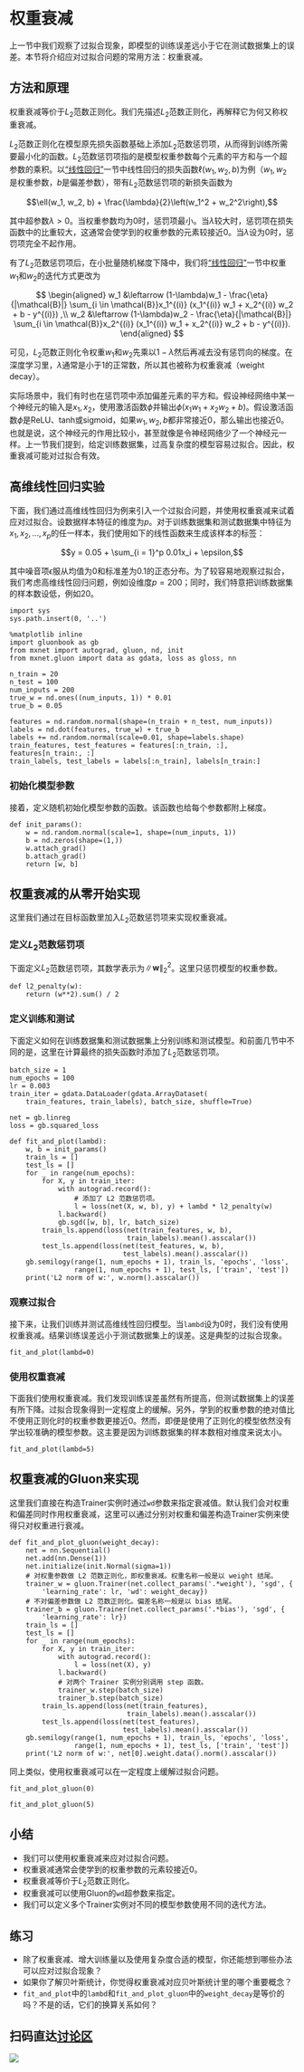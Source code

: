 # 权重衰减

上一节中我们观察了过拟合现象，即模型的训练误差远小于它在测试数据集上的误差。本节将介绍应对过拟合问题的常用方法：权重衰减。


## 方法和原理

权重衰减等价于$L_2$范数正则化。我们先描述$L_2$范数正则化，再解释它为何又称权重衰减。

$L_2$范数正则化在模型原先损失函数基础上添加$L_2$范数惩罚项，从而得到训练所需要最小化的函数。$L_2$范数惩罚项指的是模型权重参数每个元素的平方和与一个超参数的乘积。以[“线性回归”](linear-regression.md)一节中线性回归的损失函数$\ell(w_1, w_2, b)$为例（$w_1, w_2$是权重参数，$b$是偏差参数），带有$L_2$范数惩罚项的新损失函数为

$$\ell(w_1, w_2, b) + \frac{\lambda}{2}\left(w_1^2 + w_2^2\right),$$

其中超参数$\lambda > 0$。当权重参数均为0时，惩罚项最小。当$\lambda$较大时，惩罚项在损失函数中的比重较大，这通常会使学到的权重参数的元素较接近0。当$\lambda$设为0时，惩罚项完全不起作用。

有了$L_2$范数惩罚项后，在小批量随机梯度下降中，我们将[“线性回归”](linear-regression.md)一节中权重$w_1$和$w_2$的迭代方式更改为

$$
\begin{aligned}
w_1 &\leftarrow (1-\lambda)w_1 -   \frac{\eta}{|\mathcal{B}|} \sum_{i \in \mathcal{B}}x_1^{(i)} (x_1^{(i)} w_1 + x_2^{(i)} w_2 + b - y^{(i)}) ,\\
w_2 &\leftarrow (1-\lambda)w_2 -   \frac{\eta}{|\mathcal{B}|} \sum_{i \in \mathcal{B}}x_2^{(i)} (x_1^{(i)} w_1 + x_2^{(i)} w_2 + b - y^{(i)}).
\end{aligned}
$$


可见，$L_2$范数正则化令权重$w_1$和$w_2$先乘以$1-\lambda$然后再减去没有惩罚向的梯度。在深度学习里，$\lambda$通常是小于1的正常数，所以其也被称为权重衰减（weight decay）。

实际场景中，我们有时也在惩罚项中添加偏差元素的平方和。假设神经网络中某一个神经元的输入是$x_1, x_2$，使用激活函数$\phi$并输出$\phi(x_1 w_1 + x_2 w_2 + b)$。假设激活函数$\phi$是ReLU、tanh或sigmoid，如果$w_1, w_2, b$都非常接近0，那么输出也接近0。也就是说，这个神经元的作用比较小，甚至就像是令神经网络少了一个神经元一样。上一节我们提到，给定训练数据集，过高复杂度的模型容易过拟合。因此，权重衰减可能对过拟合有效。

## 高维线性回归实验

下面，我们通过高维线性回归为例来引入一个过拟合问题，并使用权重衰减来试着应对过拟合。设数据样本特征的维度为$p$。对于训练数据集和测试数据集中特征为$x_1, x_2, \ldots, x_p$的任一样本，我们使用如下的线性函数来生成该样本的标签：

$$y = 0.05 + \sum_{i = 1}^p 0.01x_i +  \epsilon,$$

其中噪音项$\epsilon$服从均值为0和标准差为0.1的正态分布。为了较容易地观察过拟合，我们考虑高维线性回归问题，例如设维度$p=200$；同时，我们特意把训练数据集的样本数设低，例如20。

```{.python .input  n=2}
import sys
sys.path.insert(0, '..')

%matplotlib inline
import gluonbook as gb
from mxnet import autograd, gluon, nd, init
from mxnet.gluon import data as gdata, loss as gloss, nn

n_train = 20
n_test = 100
num_inputs = 200
true_w = nd.ones((num_inputs, 1)) * 0.01
true_b = 0.05

features = nd.random.normal(shape=(n_train + n_test, num_inputs))
labels = nd.dot(features, true_w) + true_b
labels += nd.random.normal(scale=0.01, shape=labels.shape)
train_features, test_features = features[:n_train, :], features[n_train:, :]
train_labels, test_labels = labels[:n_train], labels[n_train:]
```

### 初始化模型参数

接着，定义随机初始化模型参数的函数。该函数也给每个参数都附上梯度。

```{.python .input  n=5}
def init_params():
    w = nd.random.normal(scale=1, shape=(num_inputs, 1))
    b = nd.zeros(shape=(1,))
    w.attach_grad()
    b.attach_grad()
    return [w, b]
```

## 权重衰减的从零开始实现

这里我们通过在目标函数里加入$L_2$范数惩罚项来实现权重衰减。

### 定义$L_2$范数惩罚项

下面定义$L_2$范数惩罚项，其数学表示为$\|\boldsymbol{w}\|_2^2$。这里只惩罚模型的权重参数。

```{.python .input  n=6}
def l2_penalty(w):
    return (w**2).sum() / 2
```

### 定义训练和测试

下面定义如何在训练数据集和测试数据集上分别训练和测试模型。和前面几节中不同的是，这里在计算最终的损失函数时添加了$L_2$范数惩罚项。

```{.python .input  n=7}
batch_size = 1
num_epochs = 100
lr = 0.003
train_iter = gdata.DataLoader(gdata.ArrayDataset(
    train_features, train_labels), batch_size, shuffle=True)

net = gb.linreg
loss = gb.squared_loss

def fit_and_plot(lambd):
    w, b = init_params()
    train_ls = []
    test_ls = []
    for _ in range(num_epochs):        
        for X, y in train_iter:
            with autograd.record():
                # 添加了 L2 范数惩罚项。
                l = loss(net(X, w, b), y) + lambd * l2_penalty(w)
            l.backward()
            gb.sgd([w, b], lr, batch_size)
        train_ls.append(loss(net(train_features, w, b),
                             train_labels).mean().asscalar())
        test_ls.append(loss(net(test_features, w, b),
                            test_labels).mean().asscalar())
    gb.semilogy(range(1, num_epochs + 1), train_ls, 'epochs', 'loss',
                range(1, num_epochs + 1), test_ls, ['train', 'test'])
    print('L2 norm of w:', w.norm().asscalar())
```

### 观察过拟合

接下来，让我们训练并测试高维线性回归模型。当`lambd`设为0时，我们没有使用权重衰减。结果训练误差远小于测试数据集上的误差。这是典型的过拟合现象。

```{.python .input  n=8}
fit_and_plot(lambd=0)
```

### 使用权重衰减

下面我们使用权重衰减。我们发现训练误差虽然有所提高，但测试数据集上的误差有所下降。过拟合现象得到一定程度上的缓解。另外，学到的权重参数的绝对值比不使用正则化时的权重参数更接近0。然而，即便是使用了正则化的模型依然没有学出较准确的模型参数。这主要是因为训练数据集的样本数相对维度来说太小。

```{.python .input  n=9}
fit_and_plot(lambd=5)
```

## 权重衰减的Gluon来实现

这里我们直接在构造Trainer实例时通过`wd`参数来指定衰减值。默认我们会对权重和偏差同时作用权重衰减，这里可以通过分别对权重和偏差构造Trainer实例来使得只对权重进行衰减。



```{.python .input}
def fit_and_plot_gluon(weight_decay):
    net = nn.Sequential()
    net.add(nn.Dense(1))
    net.initialize(init.Normal(sigma=1))
    # 对权重参数做 L2 范数正则化，即权重衰减。权重名称一般是以 weight 结尾。
    trainer_w = gluon.Trainer(net.collect_params('.*weight'), 'sgd', {
        'learning_rate': lr, 'wd': weight_decay})
    # 不对偏差参数做 L2 范数正则化。偏差名称一般是以 bias 结尾。
    trainer_b = gluon.Trainer(net.collect_params('.*bias'), 'sgd', {
        'learning_rate': lr})
    train_ls = []
    test_ls = []
    for _ in range(num_epochs):
        for X, y in train_iter:
            with autograd.record():
                l = loss(net(X), y)
            l.backward()
            # 对两个 Trainer 实例分别调用 step 函数。
            trainer_w.step(batch_size)
            trainer_b.step(batch_size)
        train_ls.append(loss(net(train_features),
                             train_labels).mean().asscalar())
        test_ls.append(loss(net(test_features),
                            test_labels).mean().asscalar())
    gb.semilogy(range(1, num_epochs + 1), train_ls, 'epochs', 'loss',
                range(1, num_epochs + 1), test_ls, ['train', 'test'])
    print('L2 norm of w:', net[0].weight.data().norm().asscalar())    
```

同上类似，使用权重衰减可以在一定程度上缓解过拟合问题。

```{.python .input}
fit_and_plot_gluon(0)
```

```{.python .input}
fit_and_plot_gluon(5)
```

## 小结

* 我们可以使用权重衰减来应对过拟合问题。
* 权重衰减通常会使学到的权重参数的元素较接近0。
* 权重衰减等价于$L_2$范数正则化。
* 权重衰减可以使用Gluon的`wd`超参数来指定。
* 我们可以定义多个Trainer实例对不同的模型参数使用不同的迭代方法。

## 练习

* 除了权重衰减、增大训练量以及使用复杂度合适的模型，你还能想到哪些办法可以应对过拟合现象？
* 如果你了解贝叶斯统计，你觉得权重衰减对应贝叶斯统计里的哪个重要概念？
* `fit_and_plot`中的`lambd`和`fit_and_plot_gluon`中的`weight_decay`是等价的吗？不是的话，它们的换算关系如何？

## 扫码直达[讨论区](https://discuss.gluon.ai/t/topic/984)

![](../img/qr_weight-decay.svg)
